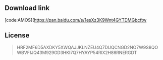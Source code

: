 ## Download link

[code:AMOS](https://pan.baidu.com/s/1esXz3K9Wnt4GYTDMGbcftw 

## License

> HRF2MF6D5AXDKY5XWQAJJKLNZEU4Q7DUQCNGD2NO7W9S8QOWBVFIJQ43M929GD3HKI7Q7HYAYP54RIX2H86RNERGDT

